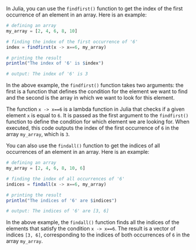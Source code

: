 In Julia, you can use the `findfirst()` function to get the index of the first occurrence of an element in an array. Here is an example:

```julia
# defining an array
my_array = [2, 4, 6, 8, 10]

# finding the index of the first occurrence of '6'
index = findfirst(x -> x==6, my_array)

# printing the result
println("The index of '6' is $index")

# output: The index of '6' is 3
```

In the above example, the `findfirst()` function takes two arguments: the first is a function that defines the condition for the element we want to find and the second is the array in which we want to look for this element. 

The function `x -> x==6` is a lambda function in Julia that checks if a given element `x` is equal to `6`. It is passed as the first argument to the `findfirst()` function to define the condition for which element we are looking for. When executed, this code outputs the index of the first occurrence of `6` in the array `my_array`, which is `3`. 

You can also use the `findall()` function to get the indices of all occurrences of an element in an array. Here is an example:

```julia
# defining an array
my_array = [2, 4, 6, 8, 10, 6]

# finding the index of all occurrences of '6'
indices = findall(x -> x==6, my_array)

# printing the result
println("The indices of '6' are $indices")

# output: The indices of '6' are [3, 6]
```

In the above example, the `findall()` function finds all the indices of the elements that satisfy the condition `x -> x==6`. The result is a vector of indices `[3, 6]`, corresponding to the indices of both occurrences of `6` in the array `my_array`.